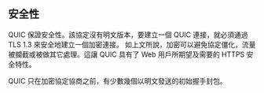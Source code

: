 ## 安全性

QUIC 保證安全性。該協定沒有明文版本，要建立一個 QUIC 連接，就必須通過 TLS 1.3 來安全地建立一個加密連接。
如上文所說，加密可以避免協定僵化，流量被攔截或被做其它處理。這讓 QUIC 具有了 Web 用戶所期望及需要的 HTTPS 安全特性。

QUIC 只在加密協定協商之前，有少數幾個以明文發送的初始握手封包。
